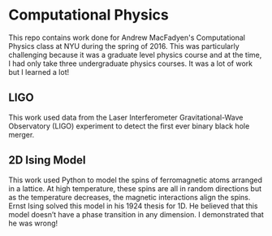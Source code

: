 # Computational Physics
This repo contains work done for Andrew MacFadyen's Computational Physics class at NYU during the spring of 2016. This was particularly challenging because it was a graduate level physics course and at the time, I had only take three undergraduate physics courses. It was a lot of work but I learned a lot!

## LIGO

This work used data from the Laser Interferometer Gravitational-Wave Observatory (LIGO) experiment to detect the first ever binary black hole merger.

## 2D Ising Model

This work used Python to model the spins of ferromagnetic atoms arranged in a lattice. At high temperature, these spins are all in random directions but as the temperature decreases, the magnetic interactions align the spins. Ernst Ising solved this model in his 1924 thesis for 1D. He believed that this model doesn’t have a phase transition in any dimension. I demonstrated that he was wrong!

